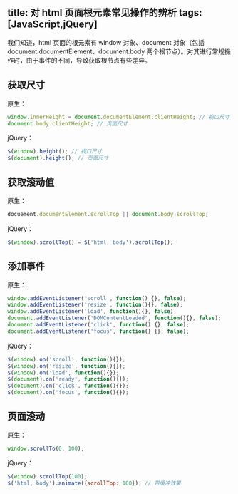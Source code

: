 title: 对 html 页面根元素常见操作的辨析
tags: [JavaScript,jQuery]
---
我们知道，html 页面的根元素有 window 对象、document 对象（包括 document.documentElement、document.body 两个根节点）。对其进行常规操作时，由于事件的不同，导致获取根节点有些差异。


## 获取尺寸
原生：

``` javascript
window.innerHeight = document.documentElement.clientHeight; // 视口尺寸
document.body.clientHeight; // 页面尺寸
```
jQuery：

``` javascript
$(window).height(); // 视口尺寸
$(document).height(); // 页面尺寸
```

## 获取滚动值
原生：

``` javascript
docuement.documentElement.scrollTop || document.body.scrollTop;
```

jQuery：

``` javascript
$(window).scrollTop() = $('html, body').scrollTop();
```

## 添加事件
原生：

``` javascript
window.addEventListener('scroll', function() {}, false);
window.addEventListener('resize', function(){}, false);
window.addEventListener('load', function(){}, false);
document.addEventListener('DOMContentLoaded', function(){}, false);
document.addEventListener('click', function() {}, false);
document.addEventListener('focus', function() {}, false);
```
jQuery：

``` javascript
$(window).on('scroll', function(){});
$(window).on('resize', function(){});
$(window).on('load', function(){});
$(document).on('ready', function(){});
$(document).on('click', function(){});
$(document).on('focus', function(){});
```

## 页面滚动
原生：

``` javascript
window.scrollTo(0, 100);
```
jQuery：

``` javascript
$(window).scrollTop(100);
$('html, body').animate({scrollTop: 100}); // 带缓冲效果
```

